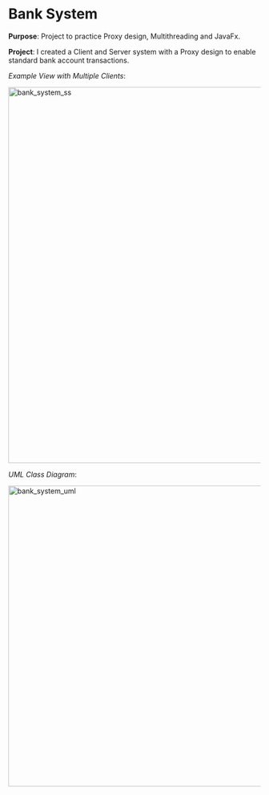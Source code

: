 # Bank System

**Purpose**: Project to practice Proxy design, Multithreading and JavaFx.

**Project**: I created a Client and Server system with a Proxy design to enable standard bank account transactions.

*Example View with Multiple Clients*:

<img width="750" alt="bank_system_ss" src="https://user-images.githubusercontent.com/31792170/204062228-573c1fb1-aa3f-4e17-b4cb-c46d769c0ef3.png">

*UML Class Diagram*:

<img width="600" alt="bank_system_uml" src="https://user-images.githubusercontent.com/31792170/204062245-866067e4-ab97-4f5b-ac4c-d4734d7eaebb.png">
